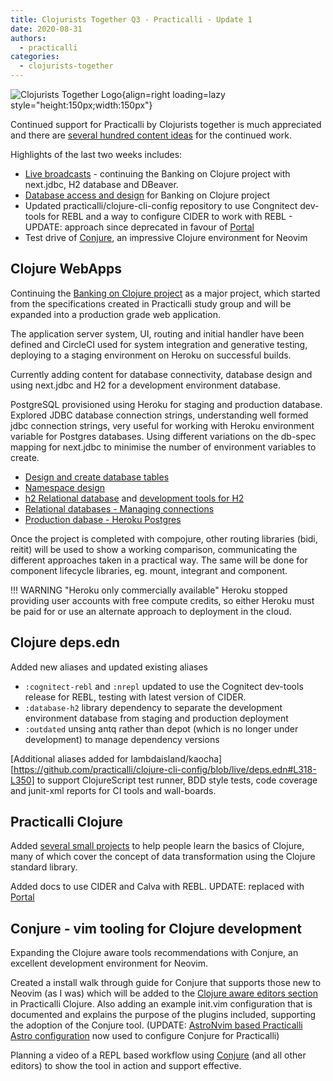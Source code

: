 ```yaml
---
title: Clojurists Together Q3 - Practicalli - Update 1
date: 2020-08-31
authors:
  - practicalli
categories:
  - clojurists-together
---
```


![Clojurists Together Logo](https://raw.githubusercontent.com/practicalli/graphic-design/live/buttons/practicalli-clojurists-together-button.svg){align=right loading=lazy style="height:150px;width:150px"}

Continued support for Practicalli by Clojurists together is much appreciated and there are [several hundred content ideas](https://practical.li/clojure-web-services/relational-databases-and-sql/managing-connections/) for the continued work.

Highlights of the last two weeks includes:

- [Live broadcasts](https://www.youtube.com/playlist?list=PLpr9V-R8ZxiDjyU7cQYWOEFBDR1t7t0wv) - continuing the Banking on Clojure project with next.jdbc, H2 database and DBeaver.
- [Database access and design](https://practical.li/clojure-web-services/projects/banking-on-clojure/development-database/) for Banking on Clojure project
- Updated practicalli/clojure-cli-config repository to use Congnitect dev-tools for REBL and a way to configure CIDER to work with REBL - UPDATE: approach since deprecated in favour of [Portal](https://practical.li/clojure/data-inspector/portal/)
- Test drive of [Conjure](https://github.com/Olical/conjure), an impressive Clojure environment for Neovim

<!-- more -->

## Clojure WebApps

Continuing the [Banking on Clojure project](https://practical.li/clojure-web-services/projects/banking-on-clojure/database-tables/) as a major project, which started from the specifications created in Practicalli study group and will be expanded into a production grade web application.

The application server system, UI, routing and initial handler have been defined and CircleCI used for system integration and generative testing, deploying to a staging environment on Heroku on successful builds.

Currently adding content for database connectivity, database design and using next.jdbc and H2 for a development environment database.

PostgreSQL provisioned using Heroku for staging and production database.  Explored JDBC database connection strings, understanding well formed jdbc connection strings, very useful for working with Heroku environment variable for Postgres databases. Using different variations on the db-spec mapping for next.jdbc to minimise the number of environment variables to create.

- [Design and create database tables](https://practical.li/clojure-web-services/projects/banking-on-clojure/database-tables/)
- [Namespace design](https://practical.li/clojure-web-services/projects/banking-on-clojure/namespace-design/)
- [h2 Relational database](https://practical.li/clojure-web-services/relational-databases-and-sql/h2-database/) and [development tools for H2](https://practical.li/clojure-web-services/relational-databases-and-sql/h2-database/database-tools/)
- [Relational databases - Managing connections](https://practical.li/clojure-web-services/relational-databases-and-sql/managing-connections/)
- [Production dabase - Heroku Postgres](https://practical.li/clojure-web-services/projects/banking-on-clojure/production-database/)

Once the project is completed with compojure, other routing libraries (bidi, reitit) will be used to show a working comparison, communicating the different approaches taken in a practical way.  The same will be done for component lifecycle libraries, eg. mount, integrant and component.

!!! WARNING "Heroku only commercially available"
    Heroku stopped providing user accounts with free compute credits, so either Heroku must be paid for or use an alternate approach to deployment in the cloud.

## Clojure deps.edn
Added new aliases and updated existing aliases

- `:cognitect-rebl` and `:nrepl` updated to use the Cognitect dev-tools release for REBL, testing with latest version of CIDER.
- `:database-h2` library dependency to separate the development environment database from staging and production deployment
- `:outdated` unsing antq rather than depot (which is no longer under development) to manage dependency versions

[Additional aliases added for lambdaisland/kaocha][https://github.com/practicalli/clojure-cli-config/blob/live/deps.edn#L318-L350] to support ClojureScript test runner, BDD style tests, code coverage and junit-xml reports for CI tools and wall-boards.


## Practicalli Clojure
Added [several small projects](https://practical.li/clojure/simple-projects/) to help people learn the basics of Clojure, many of which cover the concept of data transformation using the Clojure standard library.

Added docs to use CIDER and Calva with REBL.  UPDATE: replaced with [Portal](https://practical.li/clojure/data-inspector/portal/)

## Conjure - vim tooling for Clojure development
Expanding the Clojure aware tools recommendations with Conjure, an excellent development environment for Neovim.

Created a install walk through guide for Conjure that supports those new to Neovim (as I was) which will be added to the [Clojure aware editors section](http://practical.li/clojure/clojure-editors/) in Practicalli Clojure.  Also adding an example init.vim configuration that is documented and explains the purpose of the plugins included, supporting the adoption of the Conjure tool. (UPDATE: [AstroNvim based Practicalli Astro configuration](https://practical.li/neovim/install/neovim/#practicalli-astro-config) now used to configure Conjure for Practicalli)

Planning a video of a REPL based workflow using [Conjure](https://github.com/Olical/conjure) (and all other editors) to show the tool in action and support effective.
